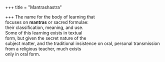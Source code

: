 +++
title = "Mantrashastra"

+++
The name for the body of learning that  
focuses on **mantras** or sacred formulae:  
their classification, meaning, and use.  
Some of this learning exists in textual  
form, but given the secret nature of the  
subject matter, and the traditional insistence on oral, personal transmission  
from a religious teacher, much exists  
only in oral form.